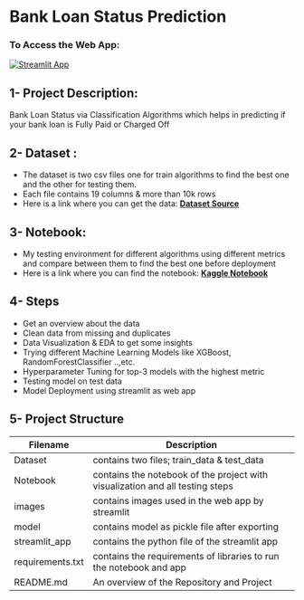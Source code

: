 # Bank Loan Status Prediction 

### To Access the Web App:
[![Streamlit App](https://static.streamlit.io/badges/streamlit_badge_red.svg)](https://bank-loan-classification-prediction.streamlit.app)

## 1- Project Description:
Bank Loan Status via Classification Algorithms which helps in predicting if your bank loan is Fully Paid or Charged Off

## 2- Dataset :
- The dataset is two csv files one for train algorithms to find the best one and the other for testing them.
- Each file contains 19 columns & more than 10k rows
- Here is a link where you can get the data: **[Dataset Source](#https://www.kaggle.com/datasets/zaurbegiev/my-dataset)**

## 3- Notebook:
- My testing environment for different algorithms using different metrics and compare between them to find the best one before deployment
- Here is a link where you can find the notebook: **[Kaggle Notebook](#https://www.kaggle.com/code/ahmedashrafhelmi/bank-loan-classification-with-f1-score-0-911)**

## 4- Steps
- Get an overview about the data
- Clean data from missing and duplicates
- Data Visualization & EDA to get some insights
- Trying different Machine Learning Models like XGBoost, RandomForestClassifier ..,etc.
- Hyperparameter Tuning for top-3 models with the highest metric
- Testing model on test data
- Model Deployment using streamlit as web app

## 5- Project Structure

| Filename         | Description                                                                   |
|------------------|-------------------------------------------------------------------------------|
| Dataset          | contains two files; train_data & test_data                                    |
| Notebook         | contains the notebook of the project with visualization and all testing steps |
| images           | contains images used in the web app by streamlit                              |
| model            | contains model as pickle file after exporting                                 |
| streamlit_app    | contains the python file of the streamlit app                                 |
| requirements.txt | contains the requirements of libraries to run the notebook and app            |
| README.md        | An overview of the Repository and Project                                     |

